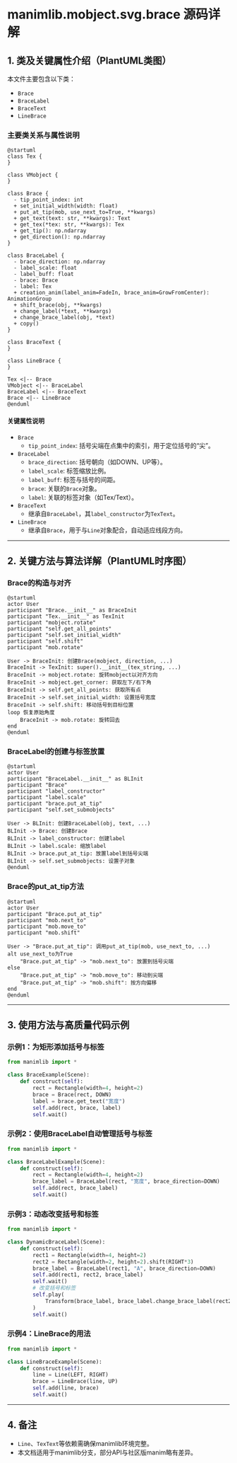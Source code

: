 # manimlib.mobject.svg.brace 源码详解

## 1. 类及关键属性介绍（PlantUML类图）

本文件主要包含以下类：

- `Brace`
- `BraceLabel`
- `BraceText`
- `LineBrace`

### 主要类关系与属性说明

```plantuml
@startuml
class Tex {
}

class VMobject {
}

class Brace {
  - tip_point_index: int
  + set_initial_width(width: float)
  + put_at_tip(mob, use_next_to=True, **kwargs)
  + get_text(text: str, **kwargs): Text
  + get_tex(*tex: str, **kwargs): Tex
  + get_tip(): np.ndarray
  + get_direction(): np.ndarray
}

class BraceLabel {
  - brace_direction: np.ndarray
  - label_scale: float
  - label_buff: float
  - brace: Brace
  - label: Tex
  + creation_anim(label_anim=FadeIn, brace_anim=GrowFromCenter): AnimationGroup
  + shift_brace(obj, **kwargs)
  + change_label(*text, **kwargs)
  + change_brace_label(obj, *text)
  + copy()
}

class BraceText {
}

class LineBrace {
}

Tex <|-- Brace
VMobject <|-- BraceLabel
BraceLabel <|-- BraceText
Brace <|-- LineBrace
@enduml
```

#### 关键属性说明

- `Brace`
  - `tip_point_index`: 括号尖端在点集中的索引，用于定位括号的“尖”。
- `BraceLabel`
  - `brace_direction`: 括号朝向（如DOWN、UP等）。
  - `label_scale`: 标签缩放比例。
  - `label_buff`: 标签与括号的间距。
  - `brace`: 关联的`Brace`对象。
  - `label`: 关联的标签对象（如Tex/Text）。
- `BraceText`
  - 继承自`BraceLabel`，其`label_constructor`为`TexText`。
- `LineBrace`
  - 继承自`Brace`，用于与`Line`对象配合，自动适应线段方向。

---

## 2. 关键方法与算法详解（PlantUML时序图）

### Brace的构造与对齐

```plantuml
@startuml
actor User
participant "Brace.__init__" as BraceInit
participant "Tex.__init__" as TexInit
participant "mobject.rotate"
participant "self.get_all_points"
participant "self.set_initial_width"
participant "self.shift"
participant "mob.rotate"

User -> BraceInit: 创建Brace(mobject, direction, ...)
BraceInit -> TexInit: super().__init__(tex_string, ...)
BraceInit -> mobject.rotate: 旋转mobject以对齐方向
BraceInit -> mobject.get_corner: 获取左下/右下角
BraceInit -> self.get_all_points: 获取所有点
BraceInit -> self.set_initial_width: 设置括号宽度
BraceInit -> self.shift: 移动括号到目标位置
loop 恢复原始角度
    BraceInit -> mob.rotate: 旋转回去
end
@enduml
```

### BraceLabel的创建与标签放置

```plantuml
@startuml
actor User
participant "BraceLabel.__init__" as BLInit
participant "Brace"
participant "label_constructor"
participant "label.scale"
participant "brace.put_at_tip"
participant "self.set_submobjects"

User -> BLInit: 创建BraceLabel(obj, text, ...)
BLInit -> Brace: 创建Brace
BLInit -> label_constructor: 创建label
BLInit -> label.scale: 缩放label
BLInit -> brace.put_at_tip: 放置label到括号尖端
BLInit -> self.set_submobjects: 设置子对象
@enduml
```

### Brace的put_at_tip方法

```plantuml
@startuml
actor User
participant "Brace.put_at_tip"
participant "mob.next_to"
participant "mob.move_to"
participant "mob.shift"

User -> "Brace.put_at_tip": 调用put_at_tip(mob, use_next_to, ...)
alt use_next_to为True
    "Brace.put_at_tip" -> "mob.next_to": 放置到括号尖端
else
    "Brace.put_at_tip" -> "mob.move_to": 移动到尖端
    "Brace.put_at_tip" -> "mob.shift": 按方向偏移
end
@enduml
```

---

## 3. 使用方法与高质量代码示例

### 示例1：为矩形添加括号与标签

```python
from manimlib import *

class BraceExample(Scene):
    def construct(self):
        rect = Rectangle(width=4, height=2)
        brace = Brace(rect, DOWN)
        label = brace.get_text("宽度")
        self.add(rect, brace, label)
        self.wait()
```

### 示例2：使用BraceLabel自动管理括号与标签

```python
from manimlib import *

class BraceLabelExample(Scene):
    def construct(self):
        rect = Rectangle(width=4, height=2)
        brace_label = BraceLabel(rect, "宽度", brace_direction=DOWN)
        self.add(rect, brace_label)
        self.wait()
```

### 示例3：动态改变括号和标签

```python
from manimlib import *

class DynamicBraceLabel(Scene):
    def construct(self):
        rect1 = Rectangle(width=4, height=2)
        rect2 = Rectangle(width=2, height=2).shift(RIGHT*3)
        brace_label = BraceLabel(rect1, "A", brace_direction=DOWN)
        self.add(rect1, rect2, brace_label)
        self.wait()
        # 改变括号和标签
        self.play(
            Transform(brace_label, brace_label.change_brace_label(rect2, "B"))
        )
        self.wait()
```

### 示例4：LineBrace的用法

```python
from manimlib import *

class LineBraceExample(Scene):
    def construct(self):
        line = Line(LEFT, RIGHT)
        brace = LineBrace(line, UP)
        self.add(line, brace)
        self.wait()
```

---

## 4. 备注

- `Line`、`TexText`等依赖需确保manimlib环境完整。
- 本文档适用于manimlib分支，部分API与社区版manim略有差异。
